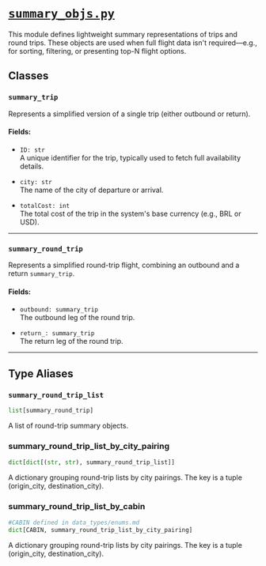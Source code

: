# [`summary_objs.py`](../../src/data_types/summary_objs.py)

This module defines lightweight summary representations of trips and round trips. These objects are used when full flight data isn't required—e.g., for sorting, filtering, or presenting top-N flight options.

## Classes

### `summary_trip`
Represents a simplified version of a single trip (either outbound or return).

#### Fields:
- `ID: str`  
  A unique identifier for the trip, typically used to fetch full availability details.
  
- `city: str`  
  The name of the city of departure or arrival.

- `totalCost: int`  
  The total cost of the trip in the system's base currency (e.g., BRL or USD).

---

### `summary_round_trip`
Represents a simplified round-trip flight, combining an outbound and a return `summary_trip`.

#### Fields:
- `outbound: summary_trip`  
  The outbound leg of the round trip.

- `return_: summary_trip`  
  The return leg of the round trip.

---

## Type Aliases

### `summary_round_trip_list`
```python
list[summary_round_trip]
```
A list of round-trip summary objects.


### summary_round_trip_list_by_city_pairing
```python 
dict[dict[(str, str), summary_round_trip_list]]
```
A dictionary grouping round-trip lists by city pairings. The key is a tuple (origin_city, destination_city).

### summary_round_trip_list_by_cabin
```python
#CABIN defined in data_types/enums.md
dict[CABIN, summary_round_trip_list_by_city_pairing]
```
A dictionary grouping round-trip lists by city pairings. The key is a tuple (origin_city, destination_city).

